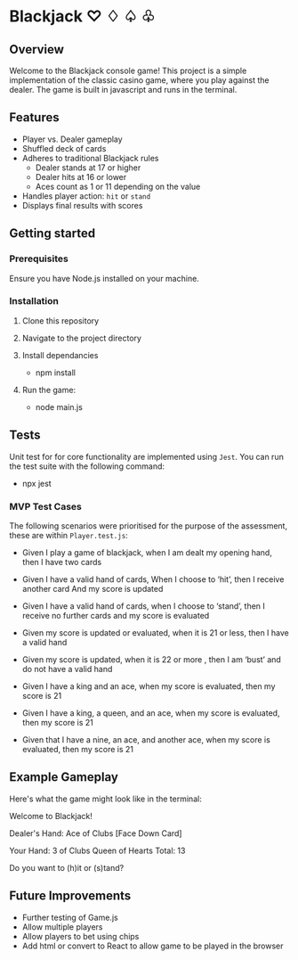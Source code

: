 # Blackjack ♡ ♢ ♤ ♧ 

## Overview
Welcome to the Blackjack console game! This project is a simple implementation of the classic casino game, where you play against the dealer. The game is built in javascript and runs in the terminal.

## Features

- Player vs. Dealer gameplay
- Shuffled deck of cards
- Adheres to traditional Blackjack rules
  - Dealer stands at 17 or higher
  - Dealer hits at 16 or lower
  - Aces count as 1 or 11 depending on the value
- Handles player action: `hit` or `stand`
- Displays final results with scores

## Getting started

### Prerequisites

Ensure you have Node.js installed on your machine.

### Installation

1. Clone this repository

2. Navigate to the project directory

3. Install dependancies
   - npm install

4. Run the game:
   - node main.js

## Tests

Unit test for for core functionality are implemented using `Jest`. You can run the test suite with the following command:
  - npx jest

### MVP Test Cases

The following scenarios were prioritised for the purpose of the assessment, these are within `Player.test.js`:

- Given I play a game of blackjack,
when I am dealt my opening hand,
then I have two cards

- Given I have a valid hand of cards,
When I choose to ‘hit’,
then I receive another card
And my score is updated

- Given I have a valid hand of cards,
when I choose to ‘stand’,
then I receive no further cards
and my score is evaluated

- Given my score is updated or evaluated,
when it is 21 or less,
then I have a valid hand

- Given my score is updated,
when it is 22 or more ,
then I am ‘bust’ and do not have a valid hand

- Given I have a king and an ace,
when my score is evaluated,
then my score is 21

- Given I have a king, a queen, and an ace,
when my score is evaluated,
then my score is 21

- Given that I have a nine, an ace, and another ace,
when my score is evaluated,
then my score is 21	

## Example Gameplay

Here's what the game might look like in the terminal:

Welcome to Blackjack!

Dealer's Hand:
  Ace of Clubs
  [Face Down Card]

Your Hand:
  3 of Clubs
  Queen of Hearts
Total: 13

Do you want to (h)it or (s)tand? 

## Future Improvements
- Further testing of Game.js
- Allow multiple players
- Allow players to bet using chips
- Add html or convert to React to allow game to be played in the browser
